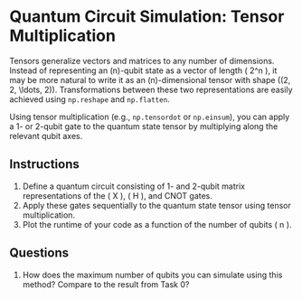 # Quantum Circuit Simulation: Tensor Multiplication

Tensors generalize vectors and matrices to any number of dimensions. Instead of
representing an \(n\)-qubit state as a vector of length \( 2^n \), it may be
more natural to write it as an \(n\)-dimensional tensor with shape \((2, 2,
\ldots, 2)\). Transformations between these two representations are easily
achieved using `np.reshape` and `np.flatten`.

Using tensor multiplication (e.g., `np.tensordot` or `np.einsum`), you can apply
a 1- or 2-qubit gate to the quantum state tensor by multiplying along the
relevant qubit axes.

## Instructions
1. Define a quantum circuit consisting of 1- and 2-qubit matrix representations
   of the \( X \), \( H \), and CNOT gates.
2. Apply these gates sequentially to the quantum state tensor using tensor
   multiplication.
3. Plot the runtime of your code as a function of the number of qubits \( n \).

## Questions
1. How does the maximum number of qubits you can simulate using this method?
   Compare to the result from Task 0?
